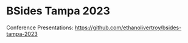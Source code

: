 # BSides Tampa 2023

Conference Presentations: https://github.com/ethanolivertroy/bsides-tampa-2023


